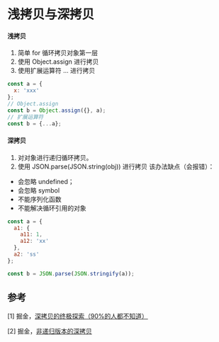 # 浅拷贝与深拷贝



#### 浅拷贝

1. 简单 for 循环拷贝对象第一层
2. 使用 Object.assign 进行拷贝
3. 使用扩展运算符 ... 进行拷贝

```js
const a = {
  x: 'xxx'
};
// Object.assign
const b = Object.assign({}, a);
// 扩展运算符
const b = {...a};
```



#### 深拷贝

1. 对对象进行递归循环拷贝。
2. 使用 JSON.parse(JSON.string(obj)) 进行拷贝
   该办法缺点（会报错）：

- 会忽略 undefined；
- 会忽略 symbol
- 不能序列化函数
- 不能解决循环引用的对象

```js
const a = {
  a1: {
    a11: 1,
    a12: 'xx'
  },
  a2: 'ss'
};

const b = JSON.parse(JSON.stringify(a));
```



## 参考

[1] 掘金，[深拷贝的终极探索（90%的人都不知道）](https://juejin.im/post/5bc1ae9be51d450e8b140b0c)

[2] 掘金，[非递归版本的深拷贝](https://juejin.cn/post/6844904105282895880)

